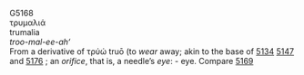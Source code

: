 <body>
  <p>G5168<br>  τρυμαλιά  <br> trumalia  <br><i>troo-mal-ee-ah‘ </i><br>From a derivative of   τρύώ    truō   (to <i>wear</i> away; akin to the base of <a href="g5134.htm">5134</a>  <a href="g5147.htm">5147</a> and <a href="g5176.htm">5176</a> ; an <i>orifice</i>, that is, a needle’s <i>eye</i>: - eye. Compare <a href="g5169.htm">5169</a> <br></p>
 </body>